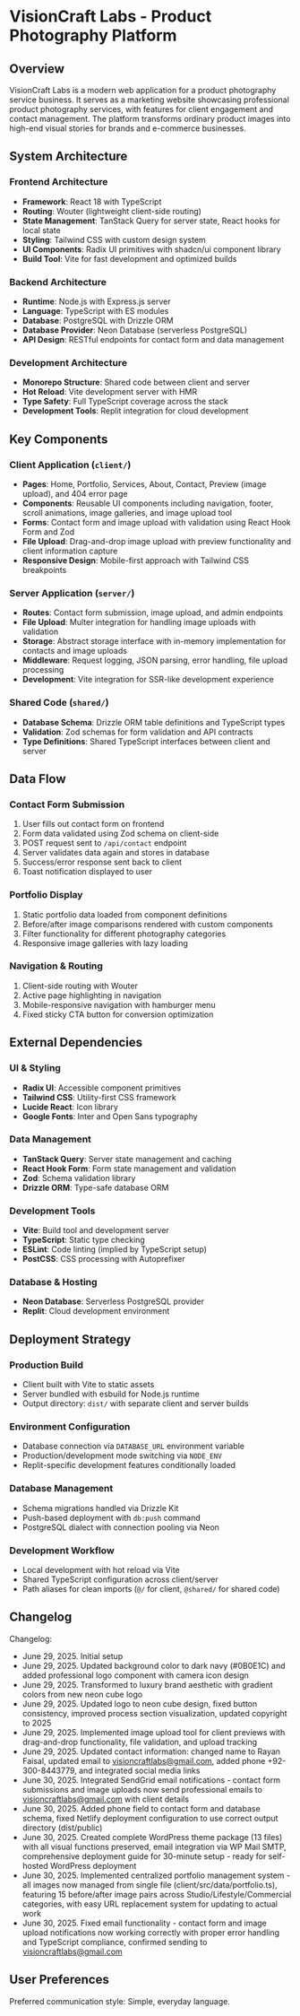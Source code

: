 # VisionCraft Labs - Product Photography Platform

## Overview

VisionCraft Labs is a modern web application for a product photography service business. It serves as a marketing website showcasing professional product photography services, with features for client engagement and contact management. The platform transforms ordinary product images into high-end visual stories for brands and e-commerce businesses.

## System Architecture

### Frontend Architecture
- **Framework**: React 18 with TypeScript
- **Routing**: Wouter (lightweight client-side routing)
- **State Management**: TanStack Query for server state, React hooks for local state
- **Styling**: Tailwind CSS with custom design system
- **UI Components**: Radix UI primitives with shadcn/ui component library
- **Build Tool**: Vite for fast development and optimized builds

### Backend Architecture
- **Runtime**: Node.js with Express.js server
- **Language**: TypeScript with ES modules
- **Database**: PostgreSQL with Drizzle ORM
- **Database Provider**: Neon Database (serverless PostgreSQL)
- **API Design**: RESTful endpoints for contact form and data management

### Development Architecture
- **Monorepo Structure**: Shared code between client and server
- **Hot Reload**: Vite development server with HMR
- **Type Safety**: Full TypeScript coverage across the stack
- **Development Tools**: Replit integration for cloud development

## Key Components

### Client Application (`client/`)
- **Pages**: Home, Portfolio, Services, About, Contact, Preview (image upload), and 404 error page
- **Components**: Reusable UI components including navigation, footer, scroll animations, image galleries, and image upload tool
- **Forms**: Contact form and image upload with validation using React Hook Form and Zod
- **File Upload**: Drag-and-drop image upload with preview functionality and client information capture
- **Responsive Design**: Mobile-first approach with Tailwind CSS breakpoints

### Server Application (`server/`)
- **Routes**: Contact form submission, image upload, and admin endpoints
- **File Upload**: Multer integration for handling image uploads with validation
- **Storage**: Abstract storage interface with in-memory implementation for contacts and image uploads
- **Middleware**: Request logging, JSON parsing, error handling, file upload processing
- **Development**: Vite integration for SSR-like development experience

### Shared Code (`shared/`)
- **Database Schema**: Drizzle ORM table definitions and TypeScript types
- **Validation**: Zod schemas for form validation and API contracts
- **Type Definitions**: Shared TypeScript interfaces between client and server

## Data Flow

### Contact Form Submission
1. User fills out contact form on frontend
2. Form data validated using Zod schema on client-side
3. POST request sent to `/api/contact` endpoint
4. Server validates data again and stores in database
5. Success/error response sent back to client
6. Toast notification displayed to user

### Portfolio Display
1. Static portfolio data loaded from component definitions
2. Before/after image comparisons rendered with custom components
3. Filter functionality for different photography categories
4. Responsive image galleries with lazy loading

### Navigation & Routing
1. Client-side routing with Wouter
2. Active page highlighting in navigation
3. Mobile-responsive navigation with hamburger menu
4. Fixed sticky CTA button for conversion optimization

## External Dependencies

### UI & Styling
- **Radix UI**: Accessible component primitives
- **Tailwind CSS**: Utility-first CSS framework
- **Lucide React**: Icon library
- **Google Fonts**: Inter and Open Sans typography

### Data Management
- **TanStack Query**: Server state management and caching
- **React Hook Form**: Form state management and validation
- **Zod**: Schema validation library
- **Drizzle ORM**: Type-safe database ORM

### Development Tools
- **Vite**: Build tool and development server
- **TypeScript**: Static type checking
- **ESLint**: Code linting (implied by TypeScript setup)
- **PostCSS**: CSS processing with Autoprefixer

### Database & Hosting
- **Neon Database**: Serverless PostgreSQL provider
- **Replit**: Cloud development environment

## Deployment Strategy

### Production Build
- Client built with Vite to static assets
- Server bundled with esbuild for Node.js runtime
- Output directory: `dist/` with separate client and server builds

### Environment Configuration
- Database connection via `DATABASE_URL` environment variable
- Production/development mode switching via `NODE_ENV`
- Replit-specific development features conditionally loaded

### Database Management
- Schema migrations handled via Drizzle Kit
- Push-based deployment with `db:push` command
- PostgreSQL dialect with connection pooling via Neon

### Development Workflow
- Local development with hot reload via Vite
- Shared TypeScript configuration across client/server
- Path aliases for clean imports (`@/` for client, `@shared/` for shared code)

## Changelog

Changelog:
- June 29, 2025. Initial setup
- June 29, 2025. Updated background color to dark navy (#0B0E1C) and added professional logo component with camera icon design
- June 29, 2025. Transformed to luxury brand aesthetic with gradient colors from new neon cube logo
- June 29, 2025. Updated logo to neon cube design, fixed button consistency, improved process section visualization, updated copyright to 2025
- June 29, 2025. Implemented image upload tool for client previews with drag-and-drop functionality, file validation, and upload tracking
- June 29, 2025. Updated contact information: changed name to Rayan Faisal, updated email to visioncraftlabs@gmail.com, added phone +92-300-8443779, and integrated social media links
- June 30, 2025. Integrated SendGrid email notifications - contact form submissions and image uploads now send professional emails to visioncraftlabs@gmail.com with client details
- June 30, 2025. Added phone field to contact form and database schema, fixed Netlify deployment configuration to use correct output directory (dist/public)
- June 30, 2025. Created complete WordPress theme package (13 files) with all visual functions preserved, email integration via WP Mail SMTP, comprehensive deployment guide for 30-minute setup - ready for self-hosted WordPress deployment
- June 30, 2025. Implemented centralized portfolio management system - all images now managed from single file (client/src/data/portfolio.ts), featuring 15 before/after image pairs across Studio/Lifestyle/Commercial categories, with easy URL replacement system for updating to actual work
- June 30, 2025. Fixed email functionality - contact form and image upload notifications now working correctly with proper error handling and TypeScript compliance, confirmed sending to visioncraftlabs@gmail.com

## User Preferences

Preferred communication style: Simple, everyday language.